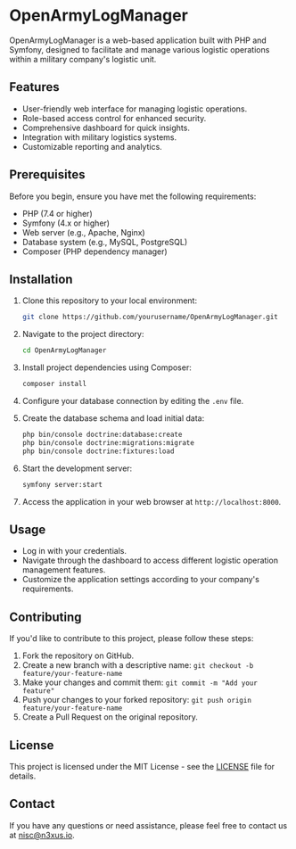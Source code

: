# OpenArmyLogManager

OpenArmyLogManager is a web-based application built with PHP and Symfony, designed to facilitate and manage various logistic operations within a military company's logistic unit.

## Features

- User-friendly web interface for managing logistic operations.
- Role-based access control for enhanced security.
- Comprehensive dashboard for quick insights.
- Integration with military logistics systems.
- Customizable reporting and analytics.

## Prerequisites

Before you begin, ensure you have met the following requirements:

- PHP (7.4 or higher)
- Symfony (4.x or higher)
- Web server (e.g., Apache, Nginx)
- Database system (e.g., MySQL, PostgreSQL)
- Composer (PHP dependency manager)

## Installation

1. Clone this repository to your local environment:

   ```bash
   git clone https://github.com/yourusername/OpenArmyLogManager.git
   ```

2. Navigate to the project directory:

   ```bash
   cd OpenArmyLogManager
   ```

3. Install project dependencies using Composer:

   ```bash
   composer install
   ```

4. Configure your database connection by editing the `.env` file.

5. Create the database schema and load initial data:

   ```bash
   php bin/console doctrine:database:create
   php bin/console doctrine:migrations:migrate
   php bin/console doctrine:fixtures:load
   ```

6. Start the development server:

   ```bash
   symfony server:start
   ```

7. Access the application in your web browser at `http://localhost:8000`.

## Usage

- Log in with your credentials.
- Navigate through the dashboard to access different logistic operation management features.
- Customize the application settings according to your company's requirements.

## Contributing

If you'd like to contribute to this project, please follow these steps:

1. Fork the repository on GitHub.
2. Create a new branch with a descriptive name: `git checkout -b feature/your-feature-name`
3. Make your changes and commit them: `git commit -m "Add your feature"`
4. Push your changes to your forked repository: `git push origin feature/your-feature-name`
5. Create a Pull Request on the original repository.

## License

This project is licensed under the MIT License - see the [LICENSE](LICENSE) file for details.

## Contact

If you have any questions or need assistance, please feel free to contact us at [nisc@n3xus.io](mailto:nisc@n3xus.io).
